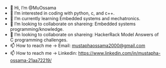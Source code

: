 - 👋 Hi, I’m @MuOssama
- 👀 I’m interested in coding with python, c, and c++.
- 🌱 I’m currently learning Embedded systems and mechatronics.
- 💞️ I’m looking to collaborate on shareing: Embedded systems programming/knowledge. 
- 💞️ I’m looking to collaborate on shareing: HackerRack Model Answers of C programming challenges. 
- 📫 How to reach me -> Email: mustaphaossama2000@gmail.com
- 📫 How to reach me -> Linkedin: https://www.linkedin.com/in/mustapha-ossama-21aa72219/ 

